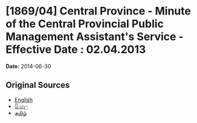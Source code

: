 # [1869/04] Central Province - Minute of the Central Provincial Public Management Assistant's Service - Effective Date : 02.04.2013

**Date:** 2014-06-30

## Original Sources

- [English](https://documents.gov.lk/view/extra-gazettes/2014/6/1869-04_E.pdf)
- [සිංහල](https://documents.gov.lk/view/extra-gazettes/2014/6/1869-04_S.pdf)
- [தமிழ்](https://documents.gov.lk/view/extra-gazettes/2014/6/1869-04_T.pdf)
